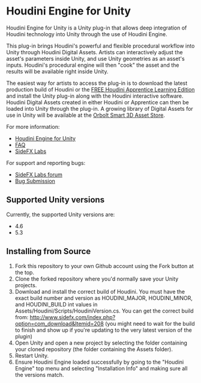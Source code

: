 # Houdini Engine for Unity
Houdini Engine for Unity is a Unity plug-in that allows deep integration of
Houdini technology into Unity through the use of Houdini Engine.

This plug-in brings Houdini's powerful and flexible procedural workflow into
Unity through Houdini Digital Assets. Artists can interactively adjust the
asset's parameters inside Unity, and use Unity geometries as an asset's inputs.
Houdini's procedural engine will then "cook" the asset and the results will be
available right inside Unity.

The easiest way for artists to access the plug-in is to download the latest
production build of Houdini or the [FREE Houdini Apprentice Learning
Edition](http://www.sidefx.com/index.php?option=com_download&task=apprentice&Itemid=208)
and install the Unity plug-in along with the Houdini interactive software.
Houdini Digital Assets created in either Houdini or Apprentice can then be
loaded into Unity through the plug-in. A growing library of Digital Assets for
use in Unity will be available at the [Orbolt Smart 3D Asset
Store](http://www.orbolt.com/unity).

For more information:

* [Houdini Engine for Unity](http://www.sidefx.com/unity)
* [FAQ](http://www.sidefx.com/index.php?option=com_content&task=view&id=2618&Itemid=393)
* [SideFX Labs](http://labs.sidefx.com)

For support and reporting bugs:

* [SideFX Labs forum](http://www.sidefx.com/index.php?option=com_forum&Itemid=172&page=viewforum&f=46)
* [Bug Submission](http://www.sidefx.com/index.php?option=com_content&task=view&id=768&Itemid=239)

## Supported Unity versions
Currently, the supported Unity versions are:

* 4.6
* 5.3

## Installing from Source
1. Fork this repository to your own Github account using the Fork button at the top.
1. Clone the forked repository where you'd normally save your Unity projects.
1. Download and install the correct build of Houdini. You must have the exact build number and version as HOUDINI_MAJOR, HOUDINI_MINOR, and HOUDINI_BUILD int values in Assets/Houdini/Scripts/HoudiniVersion.cs. You can get the correct build from: http://www.sidefx.com/index.php?option=com_download&Itemid=208 (you might need to wait for the build to finish and show up if you're updating to the very latest version of the plugin)
1. Open Unity and open a new project by selecting the folder containing your cloned repository (the folder containing the Assets folder).
1. Restart Unity.
1. Ensure Houdini Engine loaded successfully by going to the "Houdini Engine" top menu and selecting "Installation Info" and making sure all the versions match.
